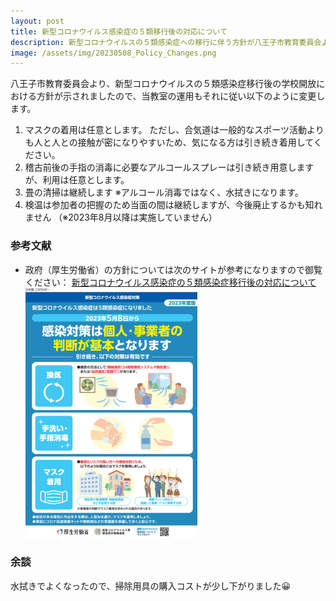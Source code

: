 ```yaml
---
layout: post
title: 新型コロナウイルス感染症の５類移行後の対応について
description: 新型コロナウイルスの５類感染症への移行に伴う方針が八王子市教育委員会より示されましたので、当教室の運用もそれに合わせます
image: /assets/img/20230508_Policy_Changes.png
---
```


八王子市教育委員会より、新型コロナウイルスの５類感染症移行後の学校開放における方針が示されましたので、当教室の運用もそれに従い以下のように変更します。

1. マスクの着用は任意とします。
  ただし、合気道は一般的なスポーツ活動よりも人と人との接触が密になりやすいため、気になる方は引き続き着用してください。
1. 稽古前後の手指の消毒に必要なアルコールスプレーは引き続き用意しますが、利用は任意とします。
1. 畳の清掃は継続します ※アルコール消毒ではなく、水拭きになります。
1. 検温は参加者の把握のため当面の間は継続しますが、今後廃止するかも知れません （※2023年8月以降は実施していません）

### 参考文献

* 政府（厚生労働省）の方針については次のサイトが参考になりますので御覧ください： [新型コロナウイルス感染症の５類感染症移行後の対応について](https://www.mhlw.go.jp/stf/corona5rui.html)
  ![center:厚労省サイトより引用](/assets/img/20230508_Policy_Changes.png
)

### 余談

水拭きでよくなったので、掃除用具の購入コストが少し下がりました😀
